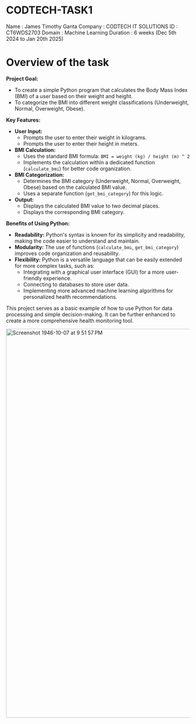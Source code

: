# CODTECH-TASK1

Name : James Timothy Ganta 
Company : CODTECH IT SOLUTIONS 
ID : CT6WDS2703 
Domain : Machine Learning 
Duration : 6 weeks (Dec 5th 2024 to Jan 20th 2025) 


# Overview of the task

**Project Goal:**

* To create a simple Python program that calculates the Body Mass Index (BMI) of a user based on their weight and height.
* To categorize the BMI into different weight classifications (Underweight, Normal, Overweight, Obese).

**Key Features:**

* **User Input:** 
    * Prompts the user to enter their weight in kilograms.
    * Prompts the user to enter their height in meters.
* **BMI Calculation:**
    * Uses the standard BMI formula: `BMI = weight (kg) / height (m) ^ 2` 
    * Implements the calculation within a dedicated function (`calculate_bmi`) for better code organization.
* **BMI Categorization:**
    * Determines the BMI category (Underweight, Normal, Overweight, Obese) based on the calculated BMI value.
    * Uses a separate function (`get_bmi_category`) for this logic.
* **Output:**
    * Displays the calculated BMI value to two decimal places.
    * Displays the corresponding BMI category.

**Benefits of Using Python:**

* **Readability:** Python's syntax is known for its simplicity and readability, making the code easier to understand and maintain.
* **Modularity:** The use of functions (`calculate_bmi`, `get_bmi_category`) improves code organization and reusability.
* **Flexibility:** Python is a versatile language that can be easily extended for more complex tasks, such as:
    * Integrating with a graphical user interface (GUI) for a more user-friendly experience.
    * Connecting to databases to store user data.
    * Implementing more advanced machine learning algorithms for personalized health recommendations.

This project serves as a basic example of how to use Python for data processing and simple decision-making. It can be further enhanced to create a more comprehensive health monitoring tool.

<img width="1064" alt="Screenshot 1946-10-07 at 9 51 57 PM" src="https://github.com/user-attachments/assets/0cfcc4c9-cd59-4509-918a-9b76c3f28374" />
